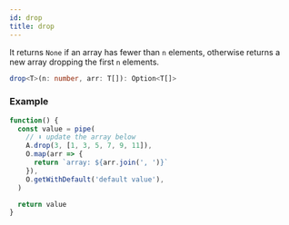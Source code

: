 ```yaml
---
id: drop
title: drop
---
```


It returns `None` if an array has fewer than `n` elements, otherwise returns a new array dropping the first `n` elements.

```ts
drop<T>(n: number, arr: T[]): Option<T[]>
```

### Example

```jsx live
function() {
  const value = pipe(
    // ⬇️ update the array below
    A.drop(3, [1, 3, 5, 7, 9, 11]),
    O.map(arr => {
      return `array: ${arr.join(', ')}`
    }),
    O.getWithDefault('default value'),
  )

  return value
}
```
